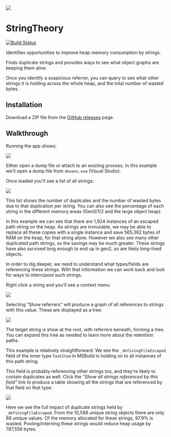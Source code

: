 ![](img/logo.svg)

# StringTheory

[![Build Status](https://drewnoakes.visualstudio.com/StringTheory/_apis/build/status/StringTheory-CI?branchName=master)](https://drewnoakes.visualstudio.com/StringTheory/_build/latest?definitionId=1&branchName=master)

Identifies opportunities to improve heap memory consumption by strings.

Finds duplicate strings and provides ways to see what object graphs are keeping them alive.

Once you identify a suspicious referrer, you can query to see what other strings it is holding across the whole heap, and the total number of wasted bytes.

## Installation

Download a ZIP file from the [GitHub releases](https://github.com/drewnoakes/string-theory/releases) page.

## Walkthrough

Running the app shows:

![](img/screenshot-1-home-page.png)

Either open a dump file or attach to an existing process. In this example we'll open a dump file from `devenv.exe` (Visual Studio).

Once loaded you'll see a list of all strings:

![](img/screenshot-2-all-strings.png)

This list shows the number of duplicates and the number of wasted bytes due to that duplication per string. You can also see the percentage of each string in the different memory areas (Gen0/1/2 and the large object heap).

In this example we can see that there are 1,924 instances of an escaped path string on the heap. As strings are immutable, we may be able to replace all these copies with a single instance and save 565,362 bytes of RAM on the heap, for that string alone. However we also see many other duplicated path strings, so the savings may be much greater. These strings have also survived long enough to end up in gen2, so are likely long-lived objects.

In order to dig deeper, we need to understand what types/fields are referencing these strings. With that information we can work back and look for ways to intern/pool such strings.

Right click a string and you'll see a context menu:

![](img/screenshot-3-all-strings-context-menu.png)

Selecting "Show referrers" will produce a graph of all references to strings with this value. These are displayed as a tree:

![](img/screenshot-4-referrer-graph.png)

The target string is show at the root, with referrers beneath, forming a tree. You can expand this tree as needed to learn more about the retentiion paths.

This example is relatively straightforward. We see the `_definingFileEscaped` field of the inner type `TaskItem` in MSBuild is holding on to all instances of this path string.

This field is probably referencing other strings too, and they're likely to contain duplicates as well. Click the _"Show all strings referenced by this field"_ link to produce a table showing all the strings that are referenced by that field on that type:

![](img/screenshot-5-field-references.png)

Here we see the full impact of duplicate strings held by `_definingFileEscaped`. From the 10,588 unique string objects there are only 68 unique values. Of the memory allocated for these strings, 97.9% is wasted. Pooling/interning these strings would reduce heap usage by 787,556 bytes.
